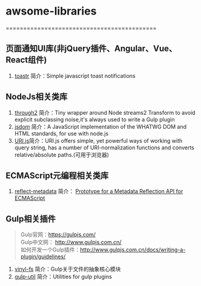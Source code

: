 # awsome-libraries

===========================================
## 页面通知UI库(非jQuery插件、Angular、Vue、React组件)

1. <a href='https://github.com/CodeSeven/toastr' target='_blank'>toastr</a>  简介：Simple javascript toast notifications

## NodeJs相关类库
1. <a href='https://github.com/rvagg/through2' target='_blank'>through2</a> 简介：Tiny wrapper around Node streams2 Transform to avoid explicit subclassing noise,it's always used to write a Gulp plugin<br>
2. <a href='https://github.com/tmpvar/jsdom' target='_blank'>jsdom</a> 简介：A JavaScript implementation of the WHATWG DOM and HTML standards, for use with node.js<br>
3. <a href='https://github.com/medialize/URI.js' target='_blank'>URI.js</a>简介：URI.js offers simple, yet powerful ways of working with query string, has a number of URI-normalization functions and converts relative/absolute paths.(可用于浏览器)<br>


## ECMAScript元编程相关类库
1. <a href='https://github.com/rbuckton/reflect-metadata' target='_blank'>reflect-metadata</a> 简介：  <a href='https://rbuckton.github.io/reflect-metadata/' target='_blank'>Prototype for a Metadata Reflection API for ECMAScript</a>

## Gulp相关插件
> Gulp官网：https://gulpjs.com/ <br>
Gulp中文网： http://www.gulpjs.com.cn/ <br>
如何开发一个Gulp插件：http://www.gulpjs.com.cn/docs/writing-a-plugin/guidelines/

1. <a href='https://github.com/gulpjs/vinyl-fs' target='_blank'>vinyl-fs</a> 简介：Gulp关于文件的抽象核心模块
2. <a href='https://github.com/gulpjs/gulp-util' target='_blank'>gulp-util</a> 简介：Utilities for gulp plugins
